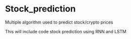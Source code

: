 # Stock_prediction
Multiple algorithm used to predict stock/crypto prices

This will include code stock prediction using RNN and LSTM
